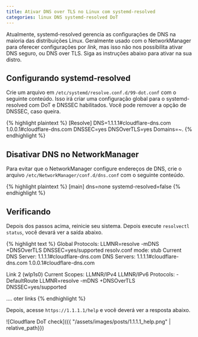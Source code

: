```yaml
---
title: Ativar DNS over TLS no Linux com systemd-resolved
categories: linux DNS systemd-resolved DoT
---
```


Atualmente, systemd-resolved gerencia as configurações de DNS na maioria das distribuições Linux. Geralmente usado com o NetworkManager para oferecer configurações por _link_, mas isso não nos possibilita ativar DNS seguro, ou DNS over TLS. Siga as instruções abaixo para ativar na sua distro.

## Configurando systemd-resolved

Crie um arquivo em `/etc/systemd/resolve.conf.d/99-dot.conf` com o seguinte conteúdo. Isso irá criar uma configuração global para o systemd-resolved com DoT e DNSSEC habilitados. Você pode remover a opção de DNSSEC, caso queira.

{% highlight plaintext %}
[Resolve]
DNS=1.1.1.1#cloudflare-dns.com 1.0.0.1#cloudflare-dns.com 
DNSSEC=yes
DNSOverTLS=yes
Domains=~.
{% endhighlight %}

## Disativar DNS no NetworkManager

Para evitar que o NetworkManager configure endereços de DNS, crie o arquivo `/etc/NetworkManager/conf.d/dns.conf` com o seguinte conteúdo.

{% highlight plaintext %}
[main]
dns=none
systemd-resolved=false
{% endhighlight %}

## Verificando

Depois dos passos acima, reinicie seu sistema. Depois execute `resolvectl status`, você devará ver a saída abaixo.

{% highlight text %}
Global
         Protocols: LLMNR=resolve -mDNS +DNSOverTLS DNSSEC=yes/supported
  resolv.conf mode: stub
Current DNS Server: 1.1.1.1#cloudflare-dns.com
       DNS Servers: 1.1.1.1#cloudflare-dns.com 1.0.0.1#cloudflare-dns.com

Link 2 (wlp1s0)
    Current Scopes: LLMNR/IPv4 LLMNR/IPv6
         Protocols: -DefaultRoute LLMNR=resolve -mDNS +DNSOverTLS DNSSEC=yes/supported

....
oter links
{% endhighlight %}

Depois, acesse `https://1.1.1.1/help` e você deverá ver a resposta abaixo.

![Cloudflare DoT check]({{ "/assets/images/posts/1.1.1.1_help.png" | relative_path}})
